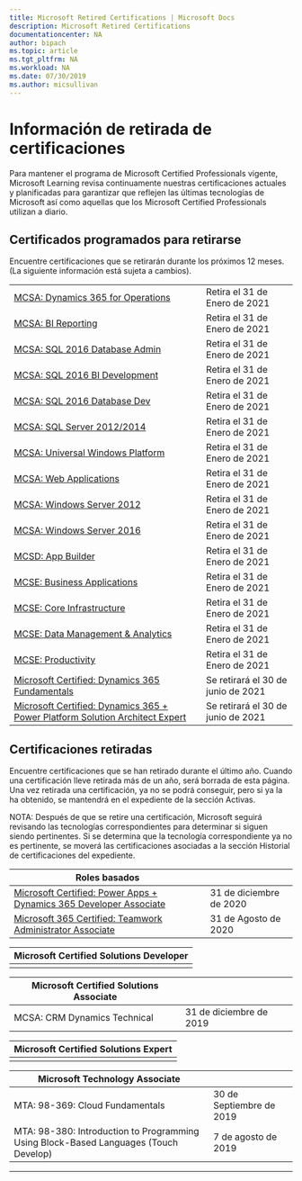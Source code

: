 ```yaml
---
title: Microsoft Retired Certifications | Microsoft Docs
description: Microsoft Retired Certifications
documentationcenter: NA
author: bipach
ms.topic: article
ms.tgt_pltfrm: NA
ms.workload: NA
ms.date: 07/30/2019
ms.author: micsullivan
---
```

# Información de retirada de certificaciones

Para mantener el programa de Microsoft Certified Professionals vigente, Microsoft Learning revisa continuamente nuestras certificaciones actuales y planificadas para garantizar que reflejen las últimas tecnologías de Microsoft así como aquellas que los Microsoft Certified Professionals utilizan a diario.

## Certificados programados para retirarse

Encuentre certificaciones que se retirarán durante los próximos 12 meses. (La siguiente información está sujeta a cambios).  

|                                             |                    |
| ---------------------------------------------------------------------------------- | ------------------ |
| [MCSA: Dynamics 365 for Operations](/learn/certifications/mcsa-microsoft-dynamics-365-for-operations) | Retira el 31 de Enero de 2021 |
| [MCSA: BI Reporting](/learn/certifications/mcsa-bi-reporting) | Retira el 31 de Enero de 2021 |
| [MCSA: SQL 2016 Database Admin](/learn/certifications/mcsa-sql2016-database-administration-certification) | Retira el 31 de Enero de 2021 |
| [MCSA: SQL 2016 BI Development](/learn/certifications/mcsa-sql2016-business-intelligence-certification) | Retira el 31 de Enero de 2021 |
| [MCSA: SQL 2016 Database Dev](/learn/certifications/mcsa-sql2016-database-development-certification) | Retira el 31 de Enero de 2021 |
| [MCSA: SQL Server 2012/2014](/learn/certifications/mcsa-sql-certification) | Retira el 31 de Enero de 2021 |
| [MCSA: Universal Windows Platform](/learn/certifications/mcsa-universal-windows-platform) | Retira el 31 de Enero de 2021 |
| [MCSA: Web Applications](/learn/certifications/mcsa-web-applications-certification) | Retira el 31 de Enero de 2021 |
| [MCSA: Windows Server 2012](/learn/certifications/mcsa-windows-server-certification) | Retira el 31 de Enero de 2021 |
| [MCSA: Windows Server 2016](/learn/certifications/mcsa-windows-server-2016-certification) | Retira el 31 de Enero de 2021 |
| [MCSD: App Builder](/learn/certifications/mcsd-app-builder-certification) | Retira el 31 de Enero de 2021 |
| [MCSE: Business Applications](/learn/certifications/mcse-business-applications) | Retira el 31 de Enero de 2021 |
| [MCSE: Core Infrastructure](/learn/certifications/mcse-core-infrastructure) | Retira el 31 de Enero de 2021 |
| [MCSE: Data Management & Analytics](/learn/certifications/mcse-data-management-analytics) | Retira el 31 de Enero de 2021 |
| [MCSE: Productivity](/learn/certifications/mcse-productivity-certification) | Retira el 31 de Enero de 2021 |
| [Microsoft Certified: Dynamics 365 Fundamentals](/learn/certifications/d365-fundamentals) | Se retirará el 30 de junio de 2021 |
| [Microsoft Certified: Dynamics 365 + Power Platform Solution Architect Expert](/learn/certifications/power-apps-and-d365-solution-architect-expert) | Se retirará el 30 de junio de 2021 |

## Certificaciones retiradas

Encuentre certificaciones que se han retirado durante el último año. Cuando una certificación lleve retirada más de un año, será borrada de esta página. Una vez retirada una certificación, ya no se podrá conseguir, pero si ya la ha obtenido, se mantendrá en el expediente de la sección Activas.

NOTA: Después de que se retire una certificación, Microsoft seguirá revisando las tecnologías correspondientes para determinar si siguen siendo pertinentes. Si se determina que la tecnología correspondiente ya no es pertinente, se moverá las certificaciones asociadas a la sección Historial de certificaciones del expediente.

| Roles basados                                                                         |                    |
| ---------------------------------------------------------------------------------- | ------------------ |
| [Microsoft Certified: Power Apps + Dynamics 365 Developer Associate](/learn/certifications/power-apps-and-d365-developer-associate) | 31 de diciembre de 2020 |
| [Microsoft 365 Certified: Teamwork Administrator Associate](/learn/certifications/m365-teamwork-administrator)              | 31 de Agosto de 2020 |

| Microsoft Certified Solutions Developer                                            |
| ---------------------------------------------------------------------------------- |
|                                                                                    |

| Microsoft Certified Solutions Associate                                            |                    |
| ---------------------------------------------------------------------------------- | ------------------ |
| MCSA: CRM Dynamics Technical                                                                                                | 31 de diciembre de 2019 |

| Microsoft Certified Solutions Expert                                               |
| ---------------------------------------------------------------------------------- |
|                                                                                    |

| Microsoft Technology Associate                                                     |                    |
| ---------------------------------------------------------------------------------- | ------------------ |
| MTA: 98-369: Cloud Fundamentals                                                                                             | 30 de Septiembre de 2019 |
| MTA: 98-380: Introduction to Programming Using Block-Based Languages (Touch Develop)                                        | 7 de agosto de 2019 |
___
